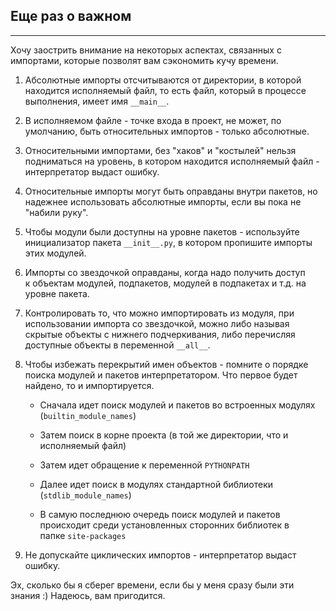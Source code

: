 ## Еще раз о важном
----------------

Хочу заострить внимание на некоторых аспектах, связанных с импортами, которые позволят вам сэкономить кучу времени.

1.  Абсолютные импорты отсчитываются от директории, в которой находится исполняемый файл, то есть файл, который в процессе выполнения, имеет имя `__main__`.
    
2.  В исполняемом файле - точке входа в проект, не может, по умолчанию, быть относительных импортов - только абсолютные.
    
3.  Относительными импортами, без "хаков" и "костылей" нельзя подниматься на уровень, в котором находится исполняемый файл - интерпретатор выдаст ошибку.
    
4.  Относительные импорты могут быть оправданы внутри пакетов, но надежнее использовать абсолютные импорты, если вы пока не "набили руку".
    
5.  Чтобы модули были доступны на уровне пакетов - используйте инициализатор пакета `__init__.py`, в котором пропишите импорты этих модулей.
    
6.  Импорты со звездочкой оправданы, когда надо получить доступ к объектам модулей, подпакетов, модулей в подпакетах и т.д. на уровне пакета.
    
7.  Контролировать то, что можно импортировать из модуля, при использовании импорта со звездочкой, можно либо называя скрытые объекты с нижнего подчеркивания, либо перечисляя доступные объекты в переменной `__all__`.
    
8.  Чтобы избежать перекрытий имен объектов - помните о порядке поиска модулей и пакетов интерпретатором. Что первое будет найдено, то и импортируется.
    
    *   Сначала идет поиск модулей и пакетов во встроенных модулях (`builtin_module_names`)
        
    *   Затем поиск в корне проекта (в той же директории, что и исполняемый файл)
        
    *   Затем идет обращение к переменной `PYTHONPATH`
        
    *   Далее идет поиск в модулях стандартной библиотеки (`stdlib_module_names`)
        
    *   В самую последнюю очередь поиск модулей и пакетов происходит среди установленных сторонних библиотек в папке `site-packages`
        
9.  Не допускайте циклических импортов - интерпретатор выдаст ошибку.
    

Эх, сколько бы я сберег времени, если бы у меня сразу были эти знания :) Надеюсь, вам пригодится.